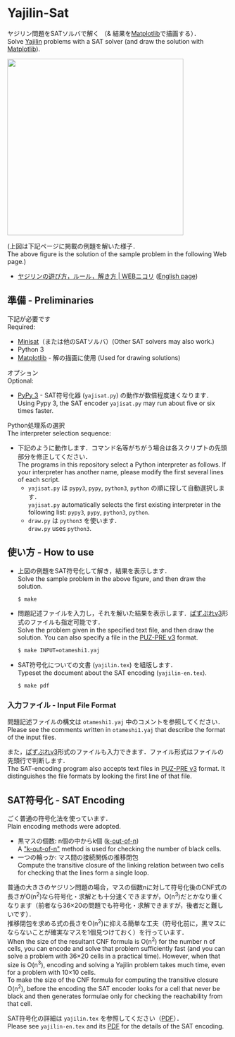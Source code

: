 # Yajilin-Sat

ヤジリン問題をSATソルバで解く
（& 結果を[Matplotlib](https://matplotlib.org)で描画する）．    
Solve [Yajilin](https://www.nikoli.co.jp/en/puzzles/yajilin.html) problems
with a SAT solver (and draw the solution with
[Matplotlib](https://matplotlib.org)).

<img src="https://raw.githubusercontent.com/wiki/ytakata69/yajilin-sat/yajilin-sat.png" width="400" />

(上図は下記ページに掲載の例題を解いた様子．  
The above figure is the solution of the sample problem in the
following Web page.)

- [ヤジリンの遊び方，ルール，解き方 | WEBニコリ](https://www.nikoli.co.jp/ja/puzzles/yajilin/)
  ([English page](https://www.nikoli.co.jp/en/puzzles/yajilin.html))

## 準備 - Preliminaries

下記が必要です  
Required:

- [Minisat](http://minisat.se)（または他のSATソルバ）(Other SAT solvers may also work.)
- Python 3
- [Matplotlib](https://matplotlib.org) - 解の描画に使用 (Used for drawing solutions)

オプション  
Optional:

- [PyPy 3](https://pypy.org) - SAT符号化器 (`yajisat.py`) の動作が数倍程度速くなります．  
  Using Pypy 3, the SAT encoder `yajisat.py` may run about five or six times faster.

Python処理系の選択  
The interpreter selection sequence:

- 下記のように動作します．コマンド名等がちがう場合は各スクリプトの先頭部分を修正してください．  
  The programs in this repository select a Python interpreter as follows. If your interpreter has another name, please modify the first several lines of each script.
  - `yajisat.py` は `pypy3`, `pypy`, `python3`, `python` の順に探して自動選択します．  
    `yajisat.py` automatically selects the first existing interpreter in the following list: `pypy3`, `pypy`, `python3`, `python`.
  - `draw.py` は `python3` を使います．  
    `draw.py` uses `python3`.

## 使い方 - How to use

- 上図の例題をSAT符号化して解き，結果を表示します．  
  Solve the sample problem in the above figure, and then draw the solution.

  ```sh
  $ make
  ```
- 問題記述ファイルを入力し，それを解いた結果を表示します．[ぱずぷれv3](https://github.com/sabo2/pzprv3/)形式のファイルも指定可能です．  
  Solve the problem given in the specified text file, and then draw the solution. You can also specify a file in the [PUZ-PRE v3](https://github.com/sabo2/pzprv3/) format.

  ```sh
  $ make INPUT=otameshi1.yaj
  ```
- SAT符号化についての文書 (`yajilin.tex`) を組版します．  
  Typeset the document about the SAT encoding (`yajilin-en.tex`).

  ```sh
  $ make pdf
  ```

### 入力ファイル - Input File Format

問題記述ファイルの構文は `otameshi1.yaj` 中のコメントを参照してください．  
Please see the comments written in `otameshi1.yaj` that describe the format of the input files.

また，[ぱずぷれv3](https://github.com/sabo2/pzprv3/)形式のファイルも入力できます．ファイル形式はファイルの先頭行で判断します．  
The SAT-encoding program also accepts text files in [PUZ-PRE v3](https://github.com/sabo2/pzprv3/) format.
It distinguishes the file formats by looking the first line of that file.

## SAT符号化 - SAT Encoding

ごく普通の符号化法を使っています．    
Plain encoding methods were adopted.

- 黒マスの個数: n個の中からk個 ([k-out-of-n](https://cs.stackexchange.com/questions/13188/encoding-1-out-of-n-constraint-for-sat-solvers))    
  A ["k-out-of-n"](https://cs.stackexchange.com/questions/13188/encoding-1-out-of-n-constraint-for-sat-solvers) method is used for checking the number of black cells.
- 一つの輪っか: マス間の接続関係の推移閉包    
  Compute the transitive closure of the linking relation between two cells for checking that the lines form a single loop.

普通の大きさのヤジリン問題の場合，マスの個数nに対して符号化後のCNF式の長さがO(n<sup>2</sup>)なら符号化・求解とも十分速くできますが，O(n<sup>3</sup>)だとかなり重くなります（前者なら36&times;20の問題でも符号化・求解できますが，後者だと難しいです）．    
推移閉包を求める式の長さをO(n<sup>2</sup>)に抑える簡単な工夫（符号化前に，黒マスにならないことが確実なマスを1個見つけておく）を行っています．    
When the size of the resultant CNF formula is O(n<sup>2</sup>) for the number n of cells,
you can encode and solve that problem sufficiently fast (and you can solve a problem with 36&times;20 cells in a practical time).
However, when that size is O(n<sup>3</sup>), encoding and solving a Yajilin problem takes much time, even for a problem with 10&times;10 cells.    
To make the size of the CNF formula for computing the transitive closure O(n<sup>2</sup>),
before the encoding the SAT encoder looks for a cell that never be black
and then generates formulae only for checking the reachability from that cell.

SAT符号化の詳細は `yajilin.tex` を参照してください（[PDF](https://raw.githubusercontent.com/wiki/ytakata69/yajilin-sat/yajilin.pdf)）．    
Please see `yajilin-en.tex` and its [PDF](https://raw.githubusercontent.com/wiki/ytakata69/yajilin-sat/yajilin-en.pdf)
for the details of the SAT encoding.

